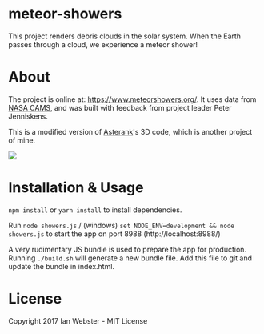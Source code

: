 # meteor-showers

This project renders debris clouds in the solar system.  When the Earth passes through a cloud, we experience a meteor shower!

# About

The project is online at: https://www.meteorshowers.org/.  It uses data from [NASA CAMS](http://cams.seti.org/), and was built with feedback from project leader Peter Jenniskens.

This is a modified version of [Asterank](http://github.com/typpo/asterank)'s 3D code, which is another project of mine.

![](http://i.imgur.com/muPvVzt.jpg)

# Installation & Usage

`npm install` or `yarn install` to install dependencies.

Run `node showers.js` / (windows) `set NODE_ENV=development && node showers.js` to start the app on port 8988 (http://localhost:8988/)

A very rudimentary JS bundle is used to prepare the app for production.  Running `./build.sh` will generate a new bundle file.  Add this file to git and update the bundle in index.html.

# License

Copyright 2017 Ian Webster - MIT License

